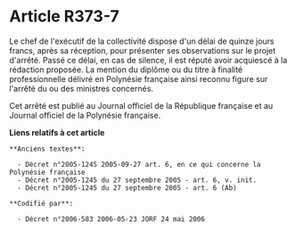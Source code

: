 # Article R373-7

Le chef de l'exécutif de la collectivité dispose d'un délai de quinze jours francs, après sa réception, pour présenter ses
observations sur le projet d'arrêté. Passé ce délai, en cas de silence, il est réputé avoir acquiescé à la rédaction
proposée. La mention du diplôme ou du titre à finalité professionnelle délivré en Polynésie française ainsi reconnu figure
sur l'arrêté du ou des ministres concernés.

Cet arrêté est publié au Journal officiel de la République française et au Journal officiel de la Polynésie française.

**Liens relatifs à cet article**

	**Anciens textes**:

	  - Décret n°2005-1245 2005-09-27 art. 6, en ce qui concerne la Polynésie française
	  - Décret n°2005-1245 du 27 septembre 2005 - art. 6, v. init.
	  - Décret n°2005-1245 du 27 septembre 2005 - art. 6 (Ab)

	**Codifié par**:

	  - Décret n°2006-583 2006-05-23 JORF 24 mai 2006
